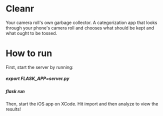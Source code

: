 # Cleanr
Your camera roll's own garbage collector. A categorization app that looks through your phone's camera roll and chooses what should be kept and what ought to be tossed.

# How to run

First, start the server by running:

##### export FLASK_APP=server.py
##### flask run

Then, start the iOS app on XCode. Hit import and then analyze to view the results!
